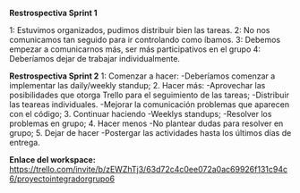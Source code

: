 **Restrospectiva Sprint 1**

1: Estuvimos organizados, pudimos distribuir bien las tareas.
2: No nos comunicamos tan seguido para ir controlando como íbamos.
3: Debemos empezar a comunicarnos más, ser más participativos en el grupo
4: Deberíamos dejar de trabajar individualmente.

**Restrospectiva Sprint 2**
1: Comenzar a hacer:
	-Deberíamos comenzar a implementar las daily/weekly standup;
2. Hacer más:
	-Aprovechar las posibilidades que otorga Trello para el seguimiento de las tareas;
	-Distribuir las teareas individuales.
	-Mejorar la comunicación problemas que aparecen con el código;
3. Continuar haciendo
	-Weeklys standups;
	-Resolver los problemas en grupo;
4. Hacer menos
	-No plantear dudas para resolver en grupo;
5. Dejar de hacer
	-Postergar las actividades hasta los últimos días de entrega.

**Enlace del workspace:**
https://trello.com/invite/b/zEWZhTj3/63d72c4c0ee072a0ac69926f131c94c6/proyectointegradorgrupo6